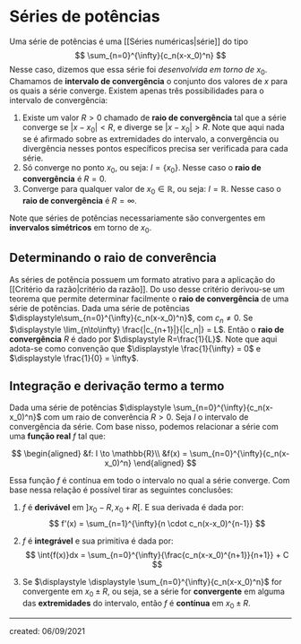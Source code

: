 # Séries de potências
Uma série de potências é uma [[Séries numéricas|série]] do tipo
$$
 \sum_{n=0}^{\infty}{c_n(x-x_0)^n}
$$
Nesse caso, dizemos que essa série foi *desenvolvida em torno de* $x_0$. Chamamos de **intervalo de convergência** o conjunto dos valores de $x$ para os quais a série converge. Existem apenas três possibilidades para o intervalo de convergência:

1. Existe um valor $R > 0$ chamado de **raio de convergência** tal que a série converge se $|x-x_0|<R$, e diverge se $|x-x_0|>R$. Note que aqui nada se é afirmado sobre as extremidades do intervalo, a convergência ou divergência nesses pontos específicos precisa ser verificada para cada série.
2. Só converge no ponto $x_0$, ou seja: $I = \{x_0\}$. Nesse caso o **raio de convergência** é $R=0$.
3. Converge para qualquer valor de $x_0 \in \mathbb{R}$, ou seja: $I = \mathbb{R}$. Nesse caso o **raio de convergência** é $R=\infty$.

Note que séries de potências necessariamente são convergentes em **invervalos simétricos** em torno de $x_0$.

## Determinando o raio de converência
As séries de potência possuem um formato atrativo para a aplicação do [[Critério da razão|critério da razão]]. Do uso desse critério derivou-se um teorema que permite determinar facilmente o **raio de convergência** de uma série de potências.
Dada uma série de potências $\displaystyle\sum_{n=0}^{\infty}{c_n(x-x_0)^n}$, com $\displaystyle c_n \neq 0$. Se $\displaystyle \lim_{n\to\infty} \frac{|c_{n+1}|}{|c_n|} = L$. Então o **raio de convergência** $R$ é dado por $\displaystyle R=\frac{1}{L}$. Note que aqui adota-se como convenção que $\displaystyle \frac{1}{\infty} = 0$ e $\displaystyle \frac{1}{0} = \infty$.

## Integração e derivação termo a termo
Dada uma série de potências $\displaystyle \sum_{n=0}^{\infty}{c_n(x-x_0)^n}$ com um raio de converência $R > 0$. Seja $I$ o intervalo de convergência da série. Com base nisso, podemos relacionar a série com uma **função real** $f$ tal que:

$$
\begin{aligned}
    &f: I \to \mathbb{R}\\
    &f(x) = \sum_{n=0}^{\infty}{c_n(x-x_0)^n}
\end{aligned}
$$

Essa função $f$ é contínua em todo o intervalo no qual a série converge. Com base nessa relação é possível tirar as seguintes conclusões:

1. $f$ é **derivável** em $]x_0 - R, x_0 + R[$. E sua derivada é dada por:
$$
f'(x) = \sum_{n=1}^{\infty}{n \cdot c_n(x-x_0)^{n-1}}
$$

2. $f$ é **integrável** e sua primitiva é dada por:
$$
\int{f(x)}dx = \sum_{n=0}^{\infty}{\frac{c_n(x-x_0)^{n+1}}{n+1}} + C
$$

3. Se $\displaystyle \displaystyle \sum_{n=0}^{\infty}{c_n(x-x_0)^n}$ for convergente em $x_0 \pm R$, ou seja, se a série for **convergente** em alguma das **extremidades** do intervalo, então $f$ é **contínua** em $x_0 \pm R$.

---

created: 06/09/2021
